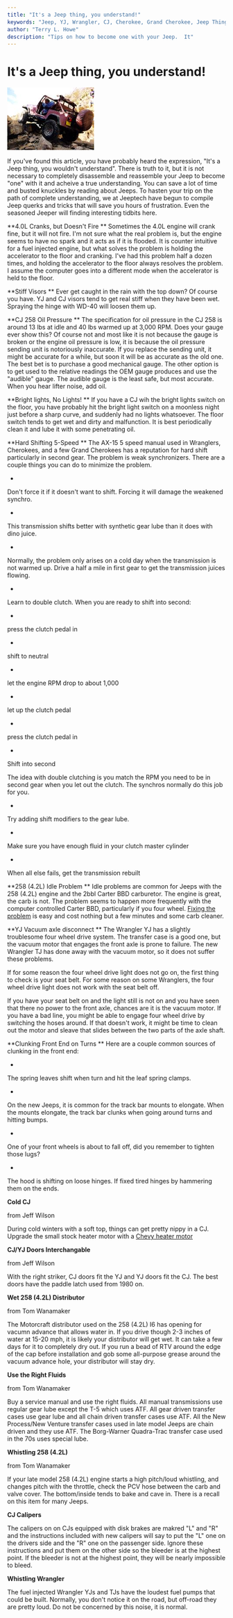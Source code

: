 ```yaml
---
title: "It's a Jeep thing, you understand!"
keywords: "Jeep, YJ, Wrangler, CJ, Cherokee, Grand Cherokee, Jeep Thing"
author: "Terry L. Howe"
description: "Tips on how to become one with your Jeep.  It"
---
```


# It's a Jeep thing, you understand!

![Phil Collard on Tabasco Twister](/txh3202/trail/lc98b_.jpg)


If you've found this article, you have probably heard the expression,
"It's a Jeep thing, you wouldn't understand".  There is truth to
it, but it is not necessary to completely disassemble and reassemble
your Jeep to become "one" with it and acheive a true understanding.
You can save a lot of time and busted knuckles by reading about Jeeps.
To hasten your trip on the path of complete understanding, we at
Jeeptech have begun to compile Jeep querks and tricks that
will save you hours of frustration.  Even the seasoned Jeeper will
finding interesting tidbits here.

**4.0L Cranks, but Doesn't Fire
**
Sometimes the 4.0L engine will crank fine, but it will not
fire.  I'm not sure what the real problem is, but the engine seems
to have no spark and it acts as if it is flooded.  It is counter
intuitive for a fuel injected engine, but what solves the problem
is holding the accelerator to the floor and cranking.  I've had
this problem half a dozen times, and holding the accelerator to the
floor always resolves the problem.  I assume the computer goes into
a different mode when the accelerator is held to the floor.

**Stiff Visors
**
Ever get caught in the rain with the top down?  Of course you have.
YJ and CJ visors tend to get real stiff when they have been wet.
Spraying the hinge with WD-40 will loosen them up.

**CJ 258 Oil Pressure
**
The specification for oil pressure in the CJ 258 is around
13 lbs at idle and 40 lbs warmed up at 3,000 RPM.  Does your
gauge ever show this?  Of course not and most like it is not
because the gauge is broken or the engine oil pressure is
low, it is because the oil pressure sending unit is notoriously
inaccurate.  If you replace the sending unit, it might be
accurate for a while, but soon it will be as accurate as the
old one.  The best bet is to purchase a good mechanical gauge.
The other option is to get used to the relative readings the
OEM gauge produces and use the "audible" gauge.  The audible
gauge is the least safe, but most accurate.  When you hear
lifter noise, add oil.

**Bright lights, No Lights!
**
If you have a CJ wih the bright lights switch on the floor,
you have probably hit the bright light switch on a moonless night
just before a sharp curve, and suddenly had no lights whatsoever.
The floor switch tends to get wet and dirty and malfunction.  It
is best periodically clean it and lube it with some penetrating
oil.

**Hard Shifting 5-Speed
**
The AX-15 5 speed manual used in Wranglers, Cherokees, and
a few Grand Cherokees has a reputation for hard shift particularly
in second gear.  The problem is weak synchronizers.  There are
a couple things you can do to minimize the problem.

- 
Don't force it if it doesn't want to shift.  Forcing it will
damage the weakened synchro.

- 
This transmission shifts better with synthetic gear lube
than it does with dino juice.

- 
Normally, the problem only arises on a cold day when the transmission
is not warmed up.  Drive a half a mile in first gear to get the
transmission juices flowing.

- 
Learn to double clutch.  When you are ready to shift into second:

  - 
press the clutch pedal in

  - 
shift to neutral

  - 
let the engine RPM drop to about 1,000

  - 
let up the clutch pedal

  - 
press the clutch pedal in

  - 
Shift into second

The idea with double clutching is you match the RPM you need to
be in second gear when you let out the clutch.  The synchros normally
do this job for you.

- 
Try adding shift modifiers to the gear lube.

- 
Make sure you have enough fluid in your clutch master cylinder

- 
When all else fails, get the transmission rebuilt

**258 (4.2L) Idle Problem
**
Idle problems are common for Jeeps with the 258 (4.2L) engine
and the 2bbl Carter BBD carburetor.  The engine is great, the
carb is not.   The problem seems to happen more frequently with
the computer controlled Carter BBD, particularly if you four wheel.
[
Fixing the problem](/engine/carter.html) is easy and cost nothing but a few minutes and
some carb cleaner.

**YJ Vacuum axle disconnect
**
The Wrangler YJ has a slightly troublesome four wheel drive system.
The transfer case is a good one, but the vacuum motor that engages
the front axle is prone to failure.  The new Wrangler TJ has done
away with the vacuum motor, so it does not suffer these problems.

If for some reason the four wheel drive light does not go on,
the first thing to check is your seat belt.  For some reason
on some Wranglers, the four wheel drive light does not work with
the seat belt off.

If you have your seat belt on and the light still is not on and
you have seen that there no power to the front axle, chances are
it is the vacuum motor.  If you have a bad line, you might be
able to engage four wheel drive by switching the hoses around.
If that doesn't work, it might be time to clean out the motor
and sleave that slides between the two parts of the axle shaft.

**Clunking Front End on Turns
**
Here are a couple common sources of clunking in the front end:

- 
The spring leaves shift when turn and hit the leaf spring clamps.

- 
On the new Jeeps, it is common for the track bar mounts to elongate.
When the mounts elongate, the track bar clunks when going around
turns and hitting bumps.

- 
One of your front wheels is about to fall off, did you remember
to tighten those lugs?

- 
The hood is shifting on loose hinges.  If fixed tired hinges by
hammering them on the ends.

**Cold CJ**

from Jeff Wilson

During cold winters with a soft top, things can get pretty
nippy in a CJ.  Upgrade the small stock heater motor with
a [
Chevy heater motor](/body/heater.html)

**CJ/YJ Doors Interchangable**

from Jeff Wilson

With the right striker, CJ doors fit the YJ and YJ doors fit the
CJ.  The best doors have the paddle latch used from 1980 on.

**Wet 258 (4.2L) Distributor**

from Tom Wanamaker

The Motorcraft distributor used on the 258 (4.2L) I6 has opening for
vacumn advance that allows water in.  If you drive though 2-3 inches
of water at 15-20 mph, it is likely your distributor will get wet.
It can take a few days for it to completely dry out.  If you run a
bead of RTV around the edge of the cap before installation and gob
some all-purpose grease around the vacuum advance hole, your
distributor will stay dry.

**Use the Right Fluids**

from Tom Wanamaker

Buy a service manual and use the right fluids.  All manual transmissions
use regular gear lube except the T-5 which uses ATF.  All gear driven
transfer cases use gear lube and all chain driven transfer cases
use ATF.  All the New Process/New Venture transfer cases used in
late model Jeeps are chain driven and they use ATF.  The Borg-Warner
Quadra-Trac transfer case used in the 70s uses special lube.

**Whistling 258 (4.2L)**

from Tom Wanamaker

If your late model 258 (4.2L) engine starts a high pitch/loud
whistling, and changes pitch with the throttle, check the PCV
hose between the carb and valve cover.  The bottom/inside tends
to bake and cave in.  There is a recall on this item for many
Jeeps.

**CJ Calipers**

The calipers on on CJs equipped with disk brakes are makred "L" and
"R" and the instructions included with new calipers will say to
put the "L" one on the drivers side and the "R" one on the
passenger side.  Ignore these instructions and put them on
the other side so the bleeder is at the highest point.  If the
bleeder is not at the highest point, they will be nearly impossible
to bleed.

**Whistling Wrangler**

The fuel injected Wrangler YJs and TJs have the loudest
fuel pumps that could be built.  Normally, you don't notice
it on the road, but off-road they are pretty loud.  Do
not be concerned by this noise, it is normal.